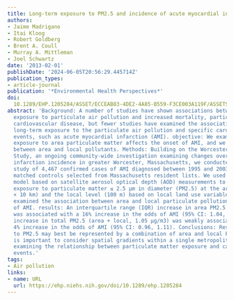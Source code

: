 ```yaml
---
title: Long-term exposure to PM2.5 and incidence of acute myocardial infarction
authors:
- Jaime Madrigano
- Itai Kloog
- Robert Goldberg
- Brent A. Coull
- Murray A. Mittleman
- Joel Schwartz
date: '2013-02-01'
publishDate: '2024-06-05T20:56:29.445714Z'
publication_types:
- article-journal
publication: '*Environmental Health Perspectives*'
doi: 
  10.1289/EHP.1205284/ASSET/ECCEAB83-4DE2-4A85-B559-F3CE003A119F/ASSETS/GRAPHIC/EHP.1205284.G001.JPG
abstract: 'Background: A number of studies have shown associations between chronic
  exposure to particulate air pollution and increased mortality, particularly from
  cardiovascular disease, but fewer studies have examined the association between
  long-term exposure to the particulate air pollution and specific cardiovascular
  events, such as acute myocardial infarction (AMI). objective: We examined how long-term
  exposure to area particulate matter affects the onset of AMI, and we distinguished
  between area and local pollutants. Methods: Building on the Worcester Heart Attack
  Study, an ongoing community-wide investigation examining changes over time in myocardial
  infarction incidence in greater Worcester, Massachusetts, we conducted a case-control
  study of 4,467 confirmed cases of AMI diagnosed between 1995 and 2003 and 9,072
  matched controls selected from Massachusetts resident lists. We used a prediction
  model based on satellite aerosol optical depth (AOD) measurements to generate both
  exposure to particulate matter ≤ 2.5 μm in diameter (PM2.5) at the area level (10
  × 10 km) and the local level (100 m) based on local land use variables. We then
  examined the association between area and local particulate pollution and occurrence
  of AMI. results: An interquartile range (IQR) increase in area PM2.5 (0.59 μg/m3)
  was associated with a 16% increase in the odds of AMI (95% CI: 1.04, 1.29). An IQR
  increase in total PM2.5 (area + local, 1.05 μg/m3) was weakly associated with a
  4% increase in the odds of AMI (95% CI: 0.96, 1.11). Conclusions: Residential exposure
  to PM2.5 may best be represented by a combination of area and local PM2.5, and it
  is important to consider spatial gradients within a single metropolitan area when
  examining the relationship between particulate matter exposure and cardiovascular
  events.'
tags:
- Air pollution
links:
- name: URL
  url: https://ehp.niehs.nih.gov/doi/10.1289/ehp.1205284
---
```

